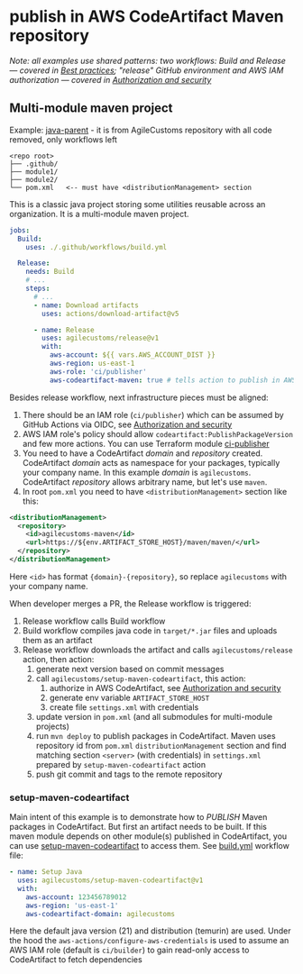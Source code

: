 # publish in AWS CodeArtifact Maven repository

_Note: all examples use shared patterns: two workflows: Build and Release — covered in [Best practices](../best-practices.md);
"release" GitHub environment and AWS IAM authorization — covered in [Authorization and security](../authorization.md)_

## Multi-module maven project

Example: [java-parent](../examples/java-parent) - it is from AgileCustoms repository with all code removed, only workflows left

```
<repo root>
├── .github/
├── module1/
├── module2/
└── pom.xml   <-- must have <distributionManagement> section
```

This is a classic java project storing some utilities reusable across an organization.
It is a multi-module maven project.

```yaml
jobs:
  Build:
    uses: ./.github/workflows/build.yml

  Release:
    needs: Build
    # ...
    steps:
      # ...
      - name: Download artifacts
        uses: actions/download-artifact@v5

      - name: Release
        uses: agilecustoms/release@v1
        with:
          aws-account: ${{ vars.AWS_ACCOUNT_DIST }}
          aws-region: us-east-1
          aws-role: 'ci/publisher'
          aws-codeartifact-maven: true # tells action to publish in AWS CodeArtifact Maven repo
```

Besides release workflow, next infrastructure pieces must be aligned:
1. There should be an IAM role (`ci/publisher`) which can be assumed by GitHub Actions via OIDC, see [Authorization and security](../authorization.md)
2. AWS IAM role's policy should allow `codeartifact:PublishPackageVersion` and few more actions.
   You can use Terraform module [ci-publisher](https://registry.terraform.io/modules/agilecustoms/ci-publisher/aws/latest)
3. You need to have a CodeArtifact _domain_ and _repository_ created. CodeArtifact _domain_ acts as namespace for your packages,
   typically your company name. In this example _domain_ is `agilecustoms`.
   CodeArtifact _repository_ allows arbitrary name, but let's use `maven`.
4. In root `pom.xml` you need to have `<distributionManagement>` section like this:
```xml
<distributionManagement>
  <repository>
    <id>agilecustoms-maven</id>
    <url>https://${env.ARTIFACT_STORE_HOST}/maven/maven/</url>
  </repository>
</distributionManagement>
```
Here `<id>` has format `{domain}-{repository}`, so replace `agilecustoms` with your company name.

When developer merges a PR, the Release workflow is triggered:
1. Release workflow calls Build workflow
2. Build workflow compiles java code in `target/*.jar` files and uploads them as an artifact
3. Release workflow downloads the artifact and calls `agilecustoms/release` action, then action:
   1. generate next version based on commit messages
   2. call `agilecustoms/setup-maven-codeartifact`, this action:
      1. authorize in AWS CodeArtifact, see [Authorization and security](../authorization.md)
      2. generate env variable `ARTIFACT_STORE_HOST`
      3. create file `settings.xml` with credentials
   3. update version in `pom.xml` (and all submodules for multi-module projects)
   4. run `mvn deploy` to publish packages in CodeArtifact. Maven uses repository id from `pom.xml` `distributionManagement` section
      and find matching section `<server>` (with credentials) in `settings.xml` prepared by `setup-maven-codeartifact` action
   5. push git commit and tags to the remote repository

### setup-maven-codeartifact

Main intent of this example is to demonstrate how to _PUBLISH_ Maven packages in CodeArtifact.
But first an artifact needs to be built. If this maven module depends on other module(s) published in CodeArtifact,
you can use [setup-maven-codeartifact](https://github.com/agilecustoms/setup-maven-codeartifact) to access them.
See [build.yml](../examples/java-parent/.github/workflows/build.yml) workflow file:

```yaml
- name: Setup Java
  uses: agilecustoms/setup-maven-codeartifact@v1
  with:
    aws-account: 123456789012
    aws-region: 'us-east-1'
    aws-codeartifact-domain: agilecustoms
```

Here the default java version (21) and distribution (temurin) are used.
Under the hood the `aws-actions/configure-aws-credentials` is used to assume an AWS IAM role (default is `ci/builder`)
to gain read-only access to CodeArtifact to fetch dependencies
